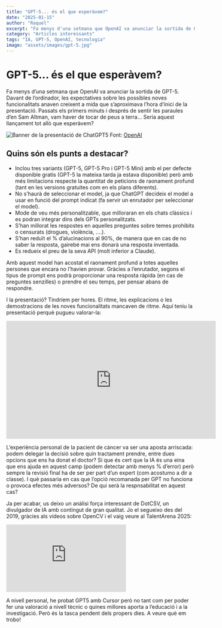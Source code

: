 ```yaml
---
title: "GPT-5... és el que esperàvem?"
date: "2025-01-15"
author: "Raquel"
excerpt: "Fa menys d'una setmana que OpenAI va anunciar la sortida de GPT-5. Davant de l'ordinador..."
category: "Articles interessants"
tags: "IA, GPT-5, OpenAI, tecnologia"
image: "assets/images/gpt-5.jpg"
---
```


# GPT-5... és el que esperàvem?

Fa menys d’una setmana que OpenAI va anunciar la sortida de GPT-5. Davant de l’ordinador, les expectatives sobre les possibles noves funcionalitats anaven creixent a mida que s’aproximava l’hora d’inici de la presentació. Passats els primers minuts i després de sentir les paraules d’en Sam Altman, vam haver de tocar de peus a terra… Seria aquest llançament tot allò que esperàvem?

![Banner de la presentació de ChatGPT5](https://raquelalaman.github.io/assets/images/gpt-5.jpg)
Font: [OpenAI](https://openai.com/es-ES/)

## Quins són els punts a destacar?

- Inclou tres variants (GPT-5, GPT-5 Pro i GPT-5 Mini) amb el per defecte disponible gratis (GPT-5 la mateixa tarda ja estava disponible) però amb més limitacions respecte la quantitat de peticions de raonament profund (tant en les versions gratuites com en els plans diferents).
- No s’haurà de seleccionar el model, ja que ChatGPT decideix el model a usar en funció del prompt indicat (fa servir un enrutador per seleccionar el model).
- Mode de veu més personalitzable, que milloraran en els chats clàssics i es podran integrar dins dels GPTs personalitzats.
- S’han millorat les respostes en aquelles preguntes sobre temes prohibits o censurats (drogues, violència, ….).
- S’han reduït el % d’alucinacions al 90%, de manera que en cas de no saber la resposta, gairebé mai ens donarà una resposta inventada.
- Es redueix el preu de la seva API (molt inferior a Claude).

Amb aquest model han acostat el raonament profund a totes aquelles persones que encara no l’havien provar. Gràcies a l’enrutador, segons el tipus de prompt ens podrà proporcionar una resposta ràpida (en cas de preguntes senzilles) o prendre el seu temps, per pensar abans de respondre.

I la presentació? Tindríem per hores. El ritme, les explicacions o les demostracions de les noves funcionalitats mancaven de ritme. Aquí teniu la presentació perquè pugueu valorar-la:

<iframe width="560" height="315" src="https://www.youtube.com/embed/0Uu_VJeVVfo" frameborder="0" allow="accelerometer; autoplay; clipboard-write; encrypted-media; gyroscope; picture-in-picture" allowfullscreen></iframe>

L’experiència personal de la pacient de càncer va ser una aposta arriscada: podem delegar la decisió sobre quin tractament prendre, entre dues opcions que ens ha donat el doctor? Sí que és cert que la IA és una eina que ens ajuda en aquest camp (podem detectar amb menys % d’error) però sempre la revisió final ha de ser per part d’un expert (com acostumo a dir a classe). I què passaria en cas que l’opció recomanada per GPT no funciona o provoca efectes més adversos? De qui serà la respnsabilitat en aquest cas?

Ja per acabar, us deixo un anàlisi força interessant de DotCSV, un divulgador de IA amb contingut de gran qualitat. Jo el segueixo des del 2019, gràcies als vídeos sobre OpenCV i el vaig veure al TalentArena 2025:

<iframe width="320" height="180" src="https://www.youtube.com/watch?v=FEa2diI2qgA" title="Análisis GPT-5: Lo BUENO, lo MALO y lo DECEPCIONANTE... ¿Qué ha pasado?" frameborder="0" allow="accelerometer; autoplay; clipboard-write; encrypted-media; gyroscope; picture-in-picture" allowfullscreen="1"></iframe>


A nivell personal, he probat GPT5 amb Cursor però no tant com per poder fer una valoració a nivell tècnic o quines millores aporta a l’educació i a la investigació. Però és la tasca pendent dels propers dies. A veure què em trobo!
